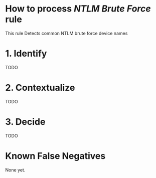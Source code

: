 # How to process *NTLM Brute Force* rule
This rule Detects common NTLM brute force device names

# 1. Identify
TODO

# 2. Contextualize
TODO

# 3. Decide
TODO

# Known False Negatives
None yet.
